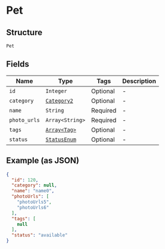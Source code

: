 
# Pet

## Structure

`Pet`

## Fields

| Name | Type | Tags | Description |
|  --- | --- | --- | --- |
| `id` | `Integer` | Optional | - |
| `category` | [`Category2`](../../doc/models/category-2.md) | Optional | - |
| `name` | `String` | Required | - |
| `photo_urls` | `Array<String>` | Required | - |
| `tags` | [`Array<Tag>`](../../doc/models/tag.md) | Optional | - |
| `status` | [`StatusEnum`](../../doc/models/status-enum.md) | Optional | - |

## Example (as JSON)

```json
{
  "id": 120,
  "category": null,
  "name": "name0",
  "photoUrls": [
    "photoUrls5",
    "photoUrls6"
  ],
  "tags": [
    null
  ],
  "status": "available"
}
```

